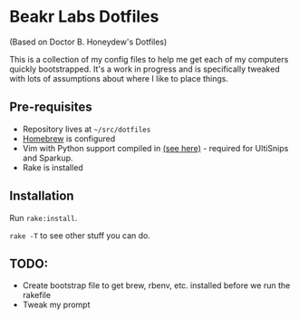 # Beakr Labs Dotfiles
(Based on Doctor B. Honeydew's Dotfiles)

This is a collection of my config files to help me get each of my
computers quickly bootstrapped. It's a work in progress and is
specifically tweaked with lots of assumptions about where I like
to place things.

## Pre-requisites

* Repository lives at `~/src/dotfiles`
* [Homebrew](http://mxcl.github.com/homebrew/) is configured
* Vim with Python support compiled in [(see here)](http://www.andrewvos.com/2011/07/23/upgrading-vim-on-os-x-with-homebrew/) - required for UltiSnips and Sparkup.
* Rake is installed

## Installation

Run `rake:install`.

`rake -T` to see other stuff you can do.

## TODO:
* Create bootstrap file to get brew, rbenv, etc. installed before
  we run the rakefile
* Tweak my prompt